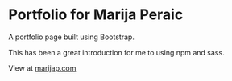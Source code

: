 # Portfolio for Marija Peraic

A portfolio page built using Bootstrap.

This has been a great introduction for me to using npm and sass.

View at [marijap.com](http://marijap.com)
